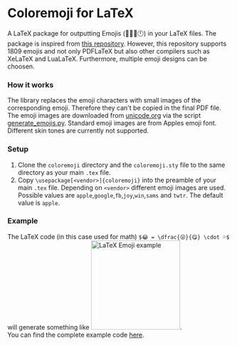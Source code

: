 # Coloremoji for LaTeX

A LaTeX package for outputting Emojis (🙂🐗🍈🕛) in your LaTeX files. The package is inspired from [this repository](https://github.com/alecjacobson/coloremoji.sty). However, this repository supports 1809 emojis and not only PDFLaTeX but also other compilers such as XeLaTeX and LuaLaTeX. Furthermore, multiple emoji designs can be choosen.

### How it works
The library replaces the emoji characters with small images of the corresponding emoji. Therefore they can't be copied in the final PDF file. The emoji images are downloaded from [unicode.org](https://unicode.org/emoji/charts-13.0/full-emoji-list.html) via the script [generate_emojis.py](generate_emojis.py). Standard emoji images are from Apples emoji font.  
Different skin tones are currently not supported.

### Setup
1. Clone the `coloremoji` directory and the `coloremoji.sty` file to the same directory as your main `.tex` file.
2. Copy `\usepackage[<vendor>]{coloremoji}` into the preamble of your main `.tex` file.
Depending on `<vendor>` different emoji images are used. Possible values are `apple`,`google`,`fb`,`joy`,`win`,`sams` and `twtr`. The default value is `apple`.

### Example
The LaTeX code (in this case used for math) `$😂 = \dfrac{😜}{😋} \cdot 💦$` will generate something like <img src="https://github.com/daandtu/coloremoji-latex/raw/master/example/example.png" alt="LaTeX Emoji example" width="200"/>.  
You can find the complete example code [here](example/example.tex).